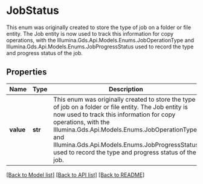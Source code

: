 # JobStatus

This enum was originally created to store the type of job on a folder or file entity.   The Job entity is now used to track this information for copy operations, with the Illumina.Gds.Api.Models.Enums.JobOperationType   and Illumina.Gds.Api.Models.Enums.JobProgressStatus used to record the type and progress status of the job.

## Properties
Name | Type | Description | Notes
------------ | ------------- | ------------- | -------------
**value** | **str** | This enum was originally created to store the type of job on a folder or file entity.   The Job entity is now used to track this information for copy operations, with the Illumina.Gds.Api.Models.Enums.JobOperationType   and Illumina.Gds.Api.Models.Enums.JobProgressStatus used to record the type and progress status of the job. |  must be one of ["None", "Archiving", "Unarchiving", "Deleting", ]

[[Back to Model list]](../README.md#documentation-for-models) [[Back to API list]](../README.md#documentation-for-api-endpoints) [[Back to README]](../README.md)


